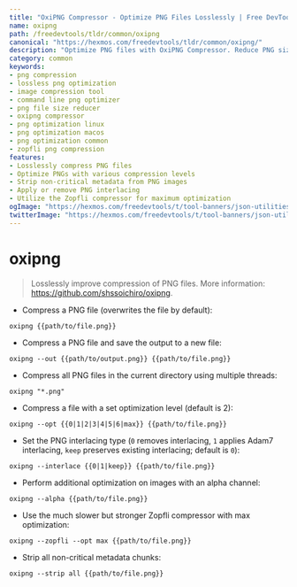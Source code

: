 ```yaml
---
title: "OxiPNG Compressor - Optimize PNG Files Losslessly | Free DevTools"
name: oxipng
path: /freedevtools/tldr/common/oxipng
canonical: "https://hexmos.com/freedevtools/tldr/common/oxipng/"
description: "Optimize PNG files with OxiPNG Compressor. Reduce PNG size losslessly using advanced compression techniques. Free online tool, no registration required."
category: common
keywords:
- png compression
- lossless png optimization
- image compression tool
- command line png optimizer
- png file size reducer
- oxipng compressor
- png optimization linux
- png optimization macos
- png optimization common
- zopfli png compression
features:
- Losslessly compress PNG files
- Optimize PNGs with various compression levels
- Strip non-critical metadata from PNG images
- Apply or remove PNG interlacing
- Utilize the Zopfli compressor for maximum optimization
ogImage: "https://hexmos.com/freedevtools/t/tool-banners/json-utilities-banner.png"
twitterImage: "https://hexmos.com/freedevtools/t/tool-banners/json-utilities-banner.png"
---
```


# oxipng

> Losslessly improve compression of PNG files.
> More information: <https://github.com/shssoichiro/oxipng>.

- Compress a PNG file (overwrites the file by default):

`oxipng {{path/to/file.png}}`

- Compress a PNG file and save the output to a new file:

`oxipng --out {{path/to/output.png}} {{path/to/file.png}}`

- Compress all PNG files in the current directory using multiple threads:

`oxipng "*.png"`

- Compress a file with a set optimization level (default is 2):

`oxipng --opt {{0|1|2|3|4|5|6|max}} {{path/to/file.png}}`

- Set the PNG interlacing type (`0` removes interlacing, `1` applies Adam7 interlacing, `keep` preserves existing interlacing; default is `0`):

`oxipng --interlace {{0|1|keep}} {{path/to/file.png}}`

- Perform additional optimization on images with an alpha channel:

`oxipng --alpha {{path/to/file.png}}`

- Use the much slower but stronger Zopfli compressor with max optimization:

`oxipng --zopfli --opt max {{path/to/file.png}}`

- Strip all non-critical metadata chunks:

`oxipng --strip all {{path/to/file.png}}`

